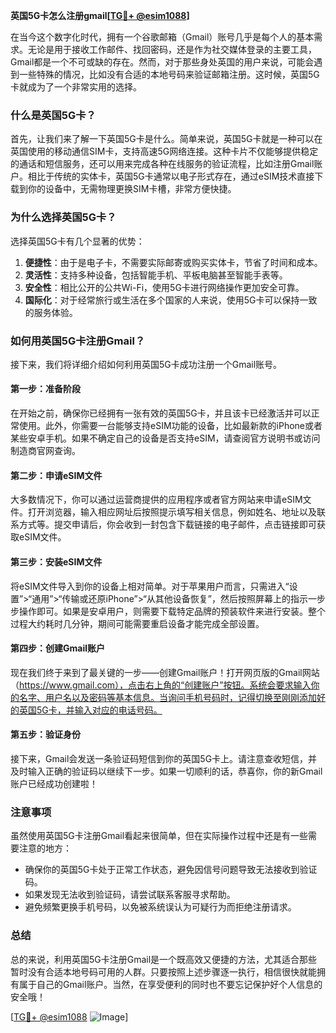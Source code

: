 **英国5G卡怎么注册gmail[[TG💪+ @esim1088](https://t.me/s/esim1088)]**

在当今这个数字化时代，拥有一个谷歌邮箱（Gmail）账号几乎是每个人的基本需求。无论是用于接收工作邮件、找回密码，还是作为社交媒体登录的主要工具，Gmail都是一个不可或缺的存在。然而，对于那些身处英国的用户来说，可能会遇到一些特殊的情况，比如没有合适的本地号码来验证邮箱注册。这时候，英国5G卡就成为了一个非常实用的选择。

### 什么是英国5G卡？

首先，让我们来了解一下英国5G卡是什么。简单来说，英国5G卡就是一种可以在英国使用的移动通信SIM卡，支持高速5G网络连接。这种卡片不仅能够提供稳定的通话和短信服务，还可以用来完成各种在线服务的验证流程，比如注册Gmail账户。相比于传统的实体卡，英国5G卡通常以电子形式存在，通过eSIM技术直接下载到你的设备中，无需物理更换SIM卡槽，非常方便快捷。

### 为什么选择英国5G卡？

选择英国5G卡有几个显著的优势：

1. **便捷性**：由于是电子卡，不需要实际邮寄或购买实体卡，节省了时间和成本。
2. **灵活性**：支持多种设备，包括智能手机、平板电脑甚至智能手表等。
3. **安全性**：相比公开的公共Wi-Fi，使用5G卡进行网络操作更加安全可靠。
4. **国际化**：对于经常旅行或生活在多个国家的人来说，使用5G卡可以保持一致的服务体验。

### 如何用英国5G卡注册Gmail？

接下来，我们将详细介绍如何利用英国5G卡成功注册一个Gmail账号。

#### 第一步：准备阶段

在开始之前，确保你已经拥有一张有效的英国5G卡，并且该卡已经激活并可以正常使用。此外，你需要一台能够支持eSIM功能的设备，比如最新款的iPhone或者某些安卓手机。如果不确定自己的设备是否支持eSIM，请查阅官方说明书或访问制造商官网查询。

#### 第二步：申请eSIM文件

大多数情况下，你可以通过运营商提供的应用程序或者官方网站来申请eSIM文件。打开浏览器，输入相应网址后按照提示填写相关信息，例如姓名、地址以及联系方式等。提交申请后，你会收到一封包含下载链接的电子邮件，点击链接即可获取eSIM文件。

#### 第三步：安装eSIM文件

将eSIM文件导入到你的设备上相对简单。对于苹果用户而言，只需进入“设置”>“通用”>“传输或还原iPhone”>“从其他设备恢复”，然后按照屏幕上的指示一步步操作即可。如果是安卓用户，则需要下载特定品牌的预装软件来进行安装。整个过程大约耗时几分钟，期间可能需要重启设备才能完成全部设置。

#### 第四步：创建Gmail账户

现在我们终于来到了最关键的一步——创建Gmail账户！打开网页版的Gmail网站（https://www.gmail.com），点击右上角的“创建账户”按钮。系统会要求输入你的名字、用户名以及密码等基本信息。当询问手机号码时，记得切换至刚刚添加好的英国5G卡，并输入对应的电话号码。

#### 第五步：验证身份

接下来，Gmail会发送一条验证码短信到你的英国5G卡上。请注意查收短信，并及时输入正确的验证码以继续下一步。如果一切顺利的话，恭喜你，你的新Gmail账户已经成功创建啦！

### 注意事项

虽然使用英国5G卡注册Gmail看起来很简单，但在实际操作过程中还是有一些需要注意的地方：

- 确保你的英国5G卡处于正常工作状态，避免因信号问题导致无法接收到验证码。
- 如果发现无法收到验证码，请尝试联系客服寻求帮助。
- 避免频繁更换手机号码，以免被系统误认为可疑行为而拒绝注册请求。

### 总结

总的来说，利用英国5G卡注册Gmail是一个既高效又便捷的方法，尤其适合那些暂时没有合适本地号码可用的人群。只要按照上述步骤逐一执行，相信很快就能拥有属于自己的Gmail账户。当然，在享受便利的同时也不要忘记保护好个人信息的安全哦！

[[TG💪+ @esim1088](https://t.me/s/esim1088) ![Image](https://i.postimg.cc/4NQfJmqS/Snipaste-2025-05-13-00-14-12.png)]